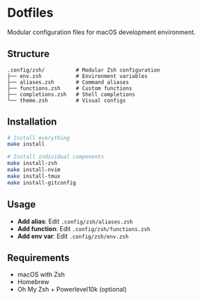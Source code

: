 # Dotfiles

Modular configuration files for macOS development environment.

## Structure

```
.config/zsh/          # Modular Zsh configuration
├── env.zsh           # Environment variables
├── aliases.zsh       # Command aliases
├── functions.zsh     # Custom functions
├── completions.zsh   # Shell completions
└── theme.zsh         # Visual configs
```

## Installation

```bash
# Install everything
make install

# Install individual components
make install-zsh
make install-nvim
make install-tmux
make install-gitconfig
```

## Usage

- **Add alias**: Edit `.config/zsh/aliases.zsh`
- **Add function**: Edit `.config/zsh/functions.zsh`
- **Add env var**: Edit `.config/zsh/env.zsh`

## Requirements

- macOS with Zsh
- Homebrew
- Oh My Zsh + Powerlevel10k (optional)
